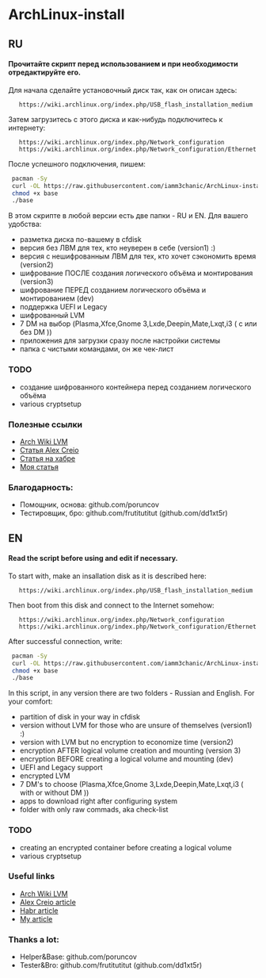 # ArchLinux-install
## RU
#### Прочитайте скрипт перед использованием и при необходимости отредактируйте его.
Для начала сделайте установочный диск так, как он описан здесь:
```
   https://wiki.archlinux.org/index.php/USB_flash_installation_medium
```
Затем загрузитесь с этого диска и как-нибудь подключитесь к интернету:
```
   https://wiki.archlinux.org/index.php/Network_configuration
   https://wiki.archlinux.org/index.php/Network_configuration/Ethernet
```
После успешного подключения, пишем:
```bash
 pacman -Sy
 curl -OL https://raw.githubusercontent.com/iamm3chanic/ArchLinux-install/version1/RU/base
 chmod +x base
 ./base
```

В этом скрипте в любой версии есть две папки - RU и EN.
Для вашего удобства:
- разметка диска по-вашему в cfdisk 
- версия без ЛВМ для тех, кто неуверен в себе (version1) :)
- версия с нешифрованным ЛВМ для тех, кто хочет сэкономить время (version2) 
- шифрование ПОСЛЕ создания логического объёма и монтирования (version3)
- шифрование ПЕРЕД созданием логического объёма и монтированием (dev)
- поддержка UEFI и Legacy
- шифрованный LVM
- 7 DM на выбор (Plasma,Xfce,Gnome 3,Lxde,Deepin,Mate,Lxqt,i3 ( с или без DM ))
- приложения для загрузки сразу после настройки системы
- папка с чистыми командами, он же чек-лист
### TODO
+ создание шифрованного контейнера перед созданием логического объёма
+ various cryptsetup
### Полезные ссылки
- [Arch Wiki LVM](https://wiki.archlinux.org/index.php/LVM)
- [Статья Alex Creio](https://creio.github.io/arch-lvm-luks/)
- [Статья на хабре](https://habr.com/ru/post/420081/)
- [Моя статья](https://vc.ru/dev/159008-kak-ustanovit-arch-linux-lvm-ustranyaem-populyarnye-oshibki)
### Благодарность:
- Помощник, основа: github.com/poruncov
- Тестировщик, бро: github.com/frutitutitut (github.com/dd1xt5r)

## EN
#### Read the script before using and edit if necessary. 
To start with, make an insallation disk as it is described here:
```
   https://wiki.archlinux.org/index.php/USB_flash_installation_medium
```
Then boot from this disk and connect to the Internet somehow:
```
   https://wiki.archlinux.org/index.php/Network_configuration
   https://wiki.archlinux.org/index.php/Network_configuration/Ethernet
```
After successful connection, write:
```bash
 pacman -Sy
 curl -OL https://raw.githubusercontent.com/iamm3chanic/ArchLinux-install/version1/EN/base
 chmod +x base
 ./base
```

In this script, in any version there are two folders - Russian and English.
For your comfort: 
- partition of disk in your way in cfdisk 
- version without LVM for those who are unsure of themselves (version1) :)
- version with LVM but no encryption to economize time (version2)
- encryption AFTER logical volume creation and mounting (version 3)
- encryption BEFORE creating a logical volume and mounting (dev)
- UEFI and Legacy support
- encrypted LVM
- 7 DM's to choose (Plasma,Xfce,Gnome 3,Lxde,Deepin,Mate,Lxqt,i3 ( with or without DM ))
- apps to download right after configuring system
- folder with only raw commads, aka check-list
### TODO
+ creating an encrypted container before creating a logical volume
+ various cryptsetup
### Useful links
- [Arch Wiki LVM](https://wiki.archlinux.org/index.php/LVM)
- [Alex Creio article](https://creio.github.io/arch-lvm-luks/)
- [Habr article](https://habr.com/ru/post/420081/)
- [My article](https://vc.ru/dev/159008-kak-ustanovit-arch-linux-lvm-ustranyaem-populyarnye-oshibki)
### Thanks a lot:
- Helper&Base: github.com/poruncov 
- Tester&Bro: github.com/frutitutitut (github.com/dd1xt5r)
